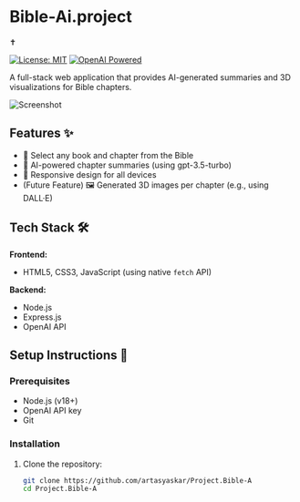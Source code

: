 # Bible-Ai.project
✝️

[![License: MIT](https://img.shields.io/badge/License-MIT-blue.svg)](https://opensource.org/licenses/MIT)
[![OpenAI Powered](https://img.shields.io/badge/Powered%20by-OpenAI-412991.svg)](https://openai.com)

A full-stack web application that provides AI-generated summaries and 3D visualizations for Bible chapters.

![Screenshot](https://example.com/path-to-screenshot.png) <!-- Replace with actual screenshot -->

## Features ✨

- 📖 Select any book and chapter from the Bible
- 🤖 AI-powered chapter summaries (using gpt-3.5-turbo)
- 📱 Responsive design for all devices
- (Future Feature) 🖼️ Generated 3D images per chapter (e.g., using DALL·E)

## Tech Stack 🛠️

**Frontend:**
- HTML5, CSS3, JavaScript (using native `fetch` API)

**Backend:**
- Node.js
- Express.js
- OpenAI API

## Setup Instructions 🚀

### Prerequisites
- Node.js (v18+)
- OpenAI API key
- Git

### Installation
1. Clone the repository:
   ```bash
   git clone https://github.com/artasyaskar/Project.Bible-A
   cd Project.Bible-A
